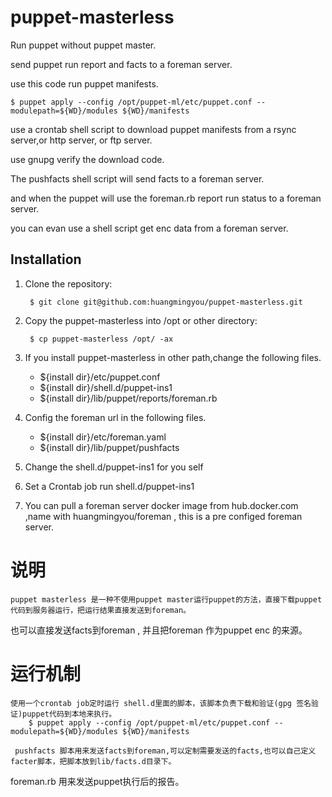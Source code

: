 puppet-masterless
=================

Run puppet without puppet master. 

send puppet run report and facts to a foreman server.

use  this code run puppet manifests.

	$ puppet apply --config /opt/puppet-ml/etc/puppet.conf --modulepath=${WD}/modules ${WD}/manifests

use a crontab shell script to download puppet manifests from a rsync server,or http server, or ftp server.

use gnupg verify the download code.

The pushfacts shell script will send facts to a foreman server.

and when the puppet will use the foreman.rb report run status to a foreman server.

you can evan use a shell script get enc data from a foreman server. 






Installation
------------

1. Clone the repository:

        $ git clone git@github.com:huangmingyou/puppet-masterless.git


2. Copy the puppet-masterless into /opt or other directory:


        $ cp puppet-masterless /opt/ -ax

3. If you install puppet-masterless in other path,change the following files.
	
	* ${install dir}/etc/puppet.conf  
	* ${install dir}/shell.d/puppet-ins1
	* ${install dir}/lib/puppet/reports/foreman.rb
	

4. Config the foreman url in the following files.

	* ${install dir}/etc/foreman.yaml
	* ${install dir}/lib/puppet/pushfacts

5. Change the shell.d/puppet-ins1 for you self
6. Set a Crontab job run shell.d/puppet-ins1
7. You can pull a foreman server docker image from hub.docker.com ,name with huangmingyou/foreman , this is a pre configed foreman server.


说明
====

    puppet masterless 是一种不使用puppet master运行puppet的方法，直接下载puppet 代码到服务器运行，把运行结果直接发送到foreman。
也可以直接发送facts到foreman , 并且把foreman 作为puppet enc 的来源。

运行机制
========

    使用一个crontab job定时运行 shell.d里面的脚本，该脚本负责下载和验证(gpg 签名验证)puppet代码到本地来执行。
        $ puppet apply --config /opt/puppet-ml/etc/puppet.conf --modulepath=${WD}/modules ${WD}/manifests

     pushfacts 脚本用来发送facts到foreman,可以定制需要发送的facts,也可以自己定义facter脚本，把脚本放到lib/facts.d目录下。
foreman.rb 用来发送puppet执行后的报告。
